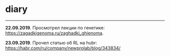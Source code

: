 # diary
* * *
**22.09.2019**. Просмотрел лекции по генетике: https://zagadkigenoma.ru/zaghadki_ghienoma.

**23.09.2019**. Прочел статью об RL на hubr: https://habr.com/ru/company/newprolab/blog/343834/
